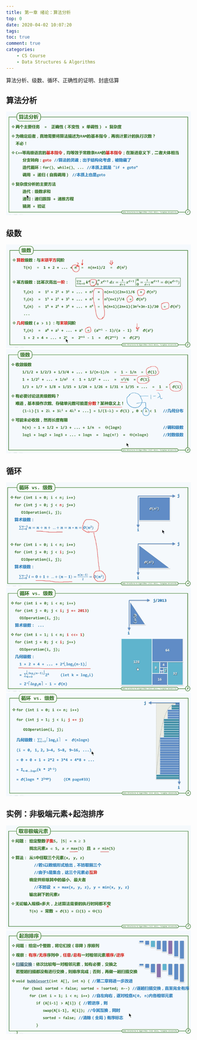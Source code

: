 ```yaml
---
title: 第一章 绪论：算法分析
top: 0
date: 2020-04-02 10:07:20
tags:
toc: true
comment: true
categories:
    - CS Course
    - Data Structures & Algorithms
---
```


算法分析、级数、循环、正确性的证明、封底估算

<!-- more -->

## 算法分析

![算法分析](/../images/DataStructures-Algorithms/1-d-analyze.png)

## 级数

![算术级数、幂方级数、几何级数](/../images/DataStructures-Algorithms/1-d-series.png)
![收敛级数](/../images/DataStructures-Algorithms/1-d-series2.png)

## 循环

![循环复杂度](/../images/DataStructures-Algorithms/1-d-cycle.png)
![循环复杂度](/../images/DataStructures-Algorithms/1-d-cycle2.png)
![循环复杂度](/../images/DataStructures-Algorithms/1-d-cycle3.png)

## 实例：非极端元素+起泡排序

![非极端元素](/../images/DataStructures-Algorithms/1-d-example.png)
![起泡排序](/../images/DataStructures-Algorithms/1-d-example2.png)

